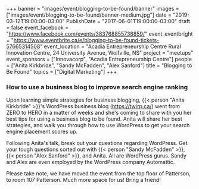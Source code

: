 +++
banner = "images/event/blogging-to-be-found/banner"
images = ["images/event/blogging-to-be-found/banner-medium.jpg"]
date = "2019-03-12T19:00:00-03:00"
PublishDate = "2017-06-01T19:00:00-03:00"
draft = false
event_facebook = "https://www.facebook.com/events/383768855738859/"
event_eventbright = "https://www.eventbrite.ca/e/blogging-to-be-found-tickets-57665314508"
event_location = "Acadia Entrepreneurship Centre Rural Innovation Centre, 24 University Avenue, Wolfville, NS"
project = "meetups"
event_sponsors = ["Innovacorp", "Acadia Entrepreneurship Centre"]
people = ["Anita Kirkbride", "Sandy McFadden", "Alex Sanford"]
title = "Blogging to Be Found"
topics = ["Digital Marketing"]
+++

### How to use a business blog to improve search engine ranking

Upon learning simple strategies for business blogging, {{< person "Anita Kirkbride" >}}'s WordPress business blog (<a href="https://twirp.ca/">https://twirp.ca/</a>) went from ZERO to HERO in a matter of weeks and she's coming to share with you her best tips for using a business blog to be found. Anita will share her best strategies, and walk you through how to use WordPress to get your search engine placement scores up.

Following Anita's talk, break out your questions regarding WordPress. Get your tough questions sorted out with {{< person "Sandy McFadden" >}}, {{< person "Alex Sanford" >}}, and Anita.  All are WordPress gurus.  Sandy and Alex are even employed by the WordPress company Automattic.  

Please take note, we have moved the event from the top floor of Patterson, to room 107 Patterson. Much more space for us! Bring a friend!
